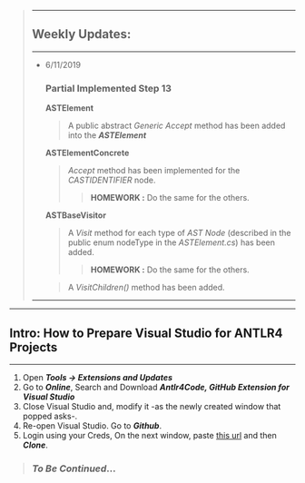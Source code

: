 > _________________
> ## Weekly Updates:
> _________________
> - 6/11/2019  
> 	### Partial Implemented Step 13
> 
> 	**ASTElement**			
> 	> A public abstract *Generic Accept* method has been added into the _**ASTElement**_
> 
> 	**ASTElementConcrete**
> 	> *Accept* method has been implemented for the *CASTIDENTIFIER* node. 
> 	>> **HOMEWORK :** Do the same for the others.
> 
> 	**ASTBaseVisitor**
> 	> A *Visit<Type>* method for each type of *AST Node* (described in the public enum nodeType in the *ASTElement.cs*) has been added.
> 	>> **HOMEWORK :** Do the same for the others.
> 
> 	> A *VisitChildren()* method has been added.
> ***
_________________
## Intro: How to Prepare Visual Studio for ANTLR4 Projects
_________________
1. Open **_Tools -> Extensions and Updates_**
2. Go to _**Online**_, Search and Download **_Antlr4Code, GitHub Extension for Visual Studio_**
3. Close Visual Studio and, modify it -as the newly created window that popped asks-.
4. Re-open Visual Studio. Go to _**Github**_.
5. Login using your Creds, On the next window, paste [this url](https://github.com/dhmhgreCompilersII/ANTLR_Startup_Project) and then **_Clone_**.

> ### _To Be Continued_...
